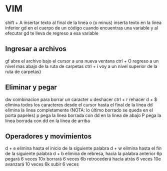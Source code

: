 # VIM

shift + A	insertar texto al final de la linea
o (o minus)	inserta texto en la línea inferior
gd		en el cuerpo de un código cuando encuentras una variable y al efecutar gd te lleva de regreso a esa variable

## Ingresar a archivos
gf		abre el archivo bajo el cursor a una nueva ventana
ctrl + O	regreso a un nivel mas abajo de la ruta de carpetas
ctrl + i	voy a un nivel superior de la ruta de carpetas}

## Eliminar y pegar
dw		combinacion para borrar un caracter
u		deshacer
ctrl + r	rehacer
d + $		elimina todos los caracteres desde el cursor hasta el final de la línea 
dd		elimina la línea completamente (NOTA: lo último borrado se queda en el porta papeles)
p		pega la línea borrada con dd en la línea de abajo
P		pega la línea borrada con dd en la línea de arriba

## Operadores y movimientos
d + e		elimina hasta el inicio de la siguiente palabra
d + w		elimina hasta el fin de la siguiente palabra
d + b		elimina de rebresa, hacia la palabra anterior
6p		pegará 6 veces
10x		borrará 6 veces
6b		retrocederá hacia atrás 6 veces
10e		avanzará 10 veces
6k		subir 6 veces
